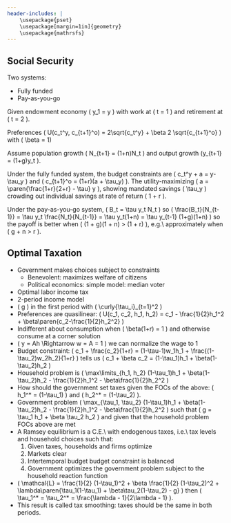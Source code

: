 ```yaml
---
header-includes: |
    \usepackage{pset}
    \usepackage[margin=1in]{geometry}
    \usepackage{mathrsfs}
---
```



## Social Security

Two systems:

* Fully funded
* Pay-as-you-go

Given endowment economy \( y_1 = y \) with work at \( t = 1 \) and retirement at \( t = 2 \).

Preferences \( U(c_t^y, c_{t+1}^o) = 2\sqrt{c_t^y} + \beta 2 \sqrt{c_{t+1}^o} \) with \( \beta = 1\)

Assume population growth \( N_{t+1} = (1+n)N_t \) and output growth \(y_{t+1} = (1+g)y_t \).

Under the fully funded system, the budget constraints are \( c_t^y + a = y-\tau_y \) and \( c_{t+1}^o = (1+r)(a + \tau_y) \).
The utility-maximizing \( a = \paren{\frac{1+r}{2+r} - \tau} y \), showing mandated savings \( \tau_y \) crowding out individual savings at rate of return \( 1 + r \).

Under the pay-as-you-go system, \( B_t = \tau y_t N_t \) so \( \frac{B_t}{N_{t-1}} = \tau y_t \frac{N_t}{N_{t-1}} = \tau y_t(1+n) = \tau y_{t-1} (1+g)(1+n) \) so the payoff is better when \( (1 + g)(1 + n) > (1 + r) \), e.g.\ approximately when \( g + n > r \).

## Optimal Taxation

* Government makes choices subject to constraints
    * Benevolent: maximizes welfare of citizens
    * Political economics: simple model: median voter
* Optimal labor income tax
* 2-period income model
* \( g \) in the first period with \( \curly{\tau_i}_{t=1}^2 \)
* Preferences are quasilinear: \( U(c_1, c_2, h_1, h_2) = c_1 - \frac{1}{2}h_1^2 + \beta\paren{c_2-\frac{1}{2}h_2^2} \)
* Indifferent about consumption when \( \beta(1+r) = 1 \) and otherwise consume at a corner solution
* \( y = Ah \Rightarrow w = A = 1 \) we can normalize the wage to 1
* Budget constraint: \( c_1 + \frac{c_2}{1+r} = (1-\tau-1)w_1h_1 + \frac{(1-\tau_2)w_2h_2}{1+r} \) tells us \( c_1 + \beta c_2 = (1-\tau_1)h_1 + \beta(1-\tau_2)h_2 \)
* Household problem is \( \max\limits_{h_1, h_2}  (1-\tau_1)h_1 + \beta(1-\tau_2)h_2 - \frac{1}{2}h_1^2 - \beta\frac{1}{2}h_2^2 \)
* How should the government set taxes given the FOCs of the above: \( h_1^* = (1-\tau_1) \) and \( h_2^* = (1-\tau_2) \).
* Government problem \( \max_{\tau_1, \tau_2} (1-\tau_1)h_1 + \beta(1-\tau_2)h_2 - \frac{1}{2}h_1^2 - \beta\frac{1}{2}h_2^2 \) such that \( g = \tau_1 h_1 + \beta \tau_2 h_2 \) and given that the household problem FOCs above are met
* A Ramsey equilibrium is a C.E.\ with endogenous taxes, i.e.\ tax levels and household choices such that:
    1. Given taxes, households and firms optimize
    2. Markets clear
    3. Intertemporal budget budget constraint is balanced
    4. Government optimizes the government problem subject to the household reaction function
* \( \mathcal{L} = \frac{1}{2} (1-\tau_1)^2 + \beta \frac{1}{2} (1-\tau_2)^2 + \lambda\paren{\tau_1(1-\tau_1) + \beta\tau_2(1-\tau_2) - g} \) then \( \tau_1^* = \tau_2^* = \frac{\lambda - 1}{2\lambda - 1} \).
* This result is called tax smoothing: taxes should be the same in both periods.
